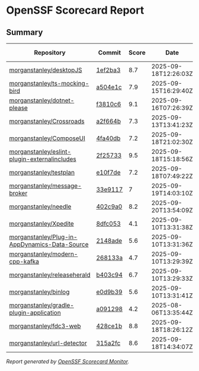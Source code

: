# OpenSSF Scorecard Report

## Summary

| Repository | Commit | Score | Date | Score Delta | Report | StepSecurity |
| -- | -- | -- | -- | -- | -- | -- |
| [morganstanley/desktopJS](https://github.com/morganstanley/desktopJS) | [1ef2ba3](https://github.com/morganstanley/desktopJS/commit/1ef2ba3b0b88b47ddbc7fde8278c8df6522452d6) | 8.7 | 2025-09-18T12:26:03Z | 0 / [Details](https://ossf.github.io/scorecard-visualizer/#/projects/github.com/morganstanley/desktopJS/compare/1ef2ba3b0b88b47ddbc7fde8278c8df6522452d6/1ef2ba3b0b88b47ddbc7fde8278c8df6522452d6) | [View](https://ossf.github.io/scorecard-visualizer/#/projects/github.com/morganstanley/desktopJS/commit/1ef2ba3b0b88b47ddbc7fde8278c8df6522452d6) | [Fix it](https://app.stepsecurity.io/securerepo?repo=morganstanley/desktopJS) |
| [morganstanley/ts-mocking-bird](https://github.com/morganstanley/ts-mocking-bird) | [a504e1c](https://github.com/morganstanley/ts-mocking-bird/commit/a504e1c830febe5622f250baffdce757c6c5e7bb) | 7.9 | 2025-09-15T16:29:40Z | 0.1 / [Details](https://ossf.github.io/scorecard-visualizer/#/projects/github.com/morganstanley/ts-mocking-bird/compare/400ddbf0a2985326cc7afc2ef5c57f4e269e6e5a/a504e1c830febe5622f250baffdce757c6c5e7bb) | [View](https://ossf.github.io/scorecard-visualizer/#/projects/github.com/morganstanley/ts-mocking-bird/commit/a504e1c830febe5622f250baffdce757c6c5e7bb) | [Fix it](https://app.stepsecurity.io/securerepo?repo=morganstanley/ts-mocking-bird) |
| [morganstanley/dotnet-please](https://github.com/morganstanley/dotnet-please) | [f3810c6](https://github.com/morganstanley/dotnet-please/commit/f3810c6eea24a0eeac4c75a6e3e99df019b382e1) | 9.1 | 2025-09-16T07:26:39Z | 0 / [Details](https://ossf.github.io/scorecard-visualizer/#/projects/github.com/morganstanley/dotnet-please/compare/f3810c6eea24a0eeac4c75a6e3e99df019b382e1/f3810c6eea24a0eeac4c75a6e3e99df019b382e1) | [View](https://ossf.github.io/scorecard-visualizer/#/projects/github.com/morganstanley/dotnet-please/commit/f3810c6eea24a0eeac4c75a6e3e99df019b382e1) | [Fix it](https://app.stepsecurity.io/securerepo?repo=morganstanley/dotnet-please) |
| [morganstanley/Crossroads](https://github.com/morganstanley/Crossroads) | [a2f664b](https://github.com/morganstanley/Crossroads/commit/a2f664ba9048e2691a8faafd1803f603beefdbb5) | 7.3 | 2025-09-13T13:41:23Z | 0 / [Details](https://ossf.github.io/scorecard-visualizer/#/projects/github.com/morganstanley/Crossroads/compare/3aa6f7b126a1b71f63ffbf525b96090138a8c019/a2f664ba9048e2691a8faafd1803f603beefdbb5) | [View](https://ossf.github.io/scorecard-visualizer/#/projects/github.com/morganstanley/Crossroads/commit/a2f664ba9048e2691a8faafd1803f603beefdbb5) | [Fix it](https://app.stepsecurity.io/securerepo?repo=morganstanley/Crossroads) |
| [morganstanley/ComposeUI](https://github.com/morganstanley/ComposeUI) | [4fa40db](https://github.com/morganstanley/ComposeUI/commit/4fa40db2b55831115dd8e381cfae8359d7098fa6) | 7.2 | 2025-09-18T21:02:30Z | 0 / [Details](https://ossf.github.io/scorecard-visualizer/#/projects/github.com/morganstanley/ComposeUI/compare/108fabbdbacd47357611e17318fd1c8678fd2043/4fa40db2b55831115dd8e381cfae8359d7098fa6) | [View](https://ossf.github.io/scorecard-visualizer/#/projects/github.com/morganstanley/ComposeUI/commit/4fa40db2b55831115dd8e381cfae8359d7098fa6) | [Fix it](https://app.stepsecurity.io/securerepo?repo=morganstanley/ComposeUI) |
| [morganstanley/eslint-plugin-externalincludes](https://github.com/morganstanley/eslint-plugin-externalincludes) | [2f25733](https://github.com/morganstanley/eslint-plugin-externalincludes/commit/2f25733862420567ea5cf1ce002abf25551c0599) | 9.5 | 2025-09-18T15:18:56Z | 0.1 / [Details](https://ossf.github.io/scorecard-visualizer/#/projects/github.com/morganstanley/eslint-plugin-externalincludes/compare/07414a2fdcc5790f2b2e44ec2f6367e4171ed96f/2f25733862420567ea5cf1ce002abf25551c0599) | [View](https://ossf.github.io/scorecard-visualizer/#/projects/github.com/morganstanley/eslint-plugin-externalincludes/commit/2f25733862420567ea5cf1ce002abf25551c0599) | [Fix it](https://app.stepsecurity.io/securerepo?repo=morganstanley/eslint-plugin-externalincludes) |
| [morganstanley/testplan](https://github.com/morganstanley/testplan) | [e10f7de](https://github.com/morganstanley/testplan/commit/e10f7de666e06399c87927878782eb6df1fd2d58) | 7.2 | 2025-09-18T07:49:22Z | 0 / [Details](https://ossf.github.io/scorecard-visualizer/#/projects/github.com/morganstanley/testplan/compare/3cc7053f5db954661cca3c4bbc954d11402c1db7/e10f7de666e06399c87927878782eb6df1fd2d58) | [View](https://ossf.github.io/scorecard-visualizer/#/projects/github.com/morganstanley/testplan/commit/e10f7de666e06399c87927878782eb6df1fd2d58) | [Fix it](https://app.stepsecurity.io/securerepo?repo=morganstanley/testplan) |
| [morganstanley/message-broker](https://github.com/morganstanley/message-broker) | [33e9117](https://github.com/morganstanley/message-broker/commit/33e9117e6a651eb2a8c0483ce8270b8ce6e5ba39) | 7 | 2025-09-19T14:03:10Z | -0.2 / [Details](https://ossf.github.io/scorecard-visualizer/#/projects/github.com/morganstanley/message-broker/compare/629b6d296cbaca9c0067a1320b6c52a5901948bd/33e9117e6a651eb2a8c0483ce8270b8ce6e5ba39) | [View](https://ossf.github.io/scorecard-visualizer/#/projects/github.com/morganstanley/message-broker/commit/33e9117e6a651eb2a8c0483ce8270b8ce6e5ba39) | [Fix it](https://app.stepsecurity.io/securerepo?repo=morganstanley/message-broker) |
| [morganstanley/needle](https://github.com/morganstanley/needle) | [402c9a0](https://github.com/morganstanley/needle/commit/402c9a072aa31805729661ecf08643c8cefe12ca) | 8.2 | 2025-09-20T13:54:09Z | -0.1 / [Details](https://ossf.github.io/scorecard-visualizer/#/projects/github.com/morganstanley/needle/compare/1575bce557ebad64c2ce862c4a330ef3633ce20a/402c9a072aa31805729661ecf08643c8cefe12ca) | [View](https://ossf.github.io/scorecard-visualizer/#/projects/github.com/morganstanley/needle/commit/402c9a072aa31805729661ecf08643c8cefe12ca) | [Fix it](https://app.stepsecurity.io/securerepo?repo=morganstanley/needle) |
| [morganstanley/Xpedite](https://github.com/morganstanley/Xpedite) | [8dfc053](https://github.com/morganstanley/Xpedite/commit/8dfc05354511cadba63ce085c23868df6c0c7cf6) | 4.1 | 2025-09-10T13:31:38Z | 0 / [Details](https://ossf.github.io/scorecard-visualizer/#/projects/github.com/morganstanley/Xpedite/compare/8dfc05354511cadba63ce085c23868df6c0c7cf6/8dfc05354511cadba63ce085c23868df6c0c7cf6) | [View](https://ossf.github.io/scorecard-visualizer/#/projects/github.com/morganstanley/Xpedite/commit/8dfc05354511cadba63ce085c23868df6c0c7cf6) | [Fix it](https://app.stepsecurity.io/securerepo?repo=morganstanley/Xpedite) |
| [morganstanley/Plug-in-AppDynamics-Data-Source](https://github.com/morganstanley/Plug-in-AppDynamics-Data-Source) | [2148ade](https://github.com/morganstanley/Plug-in-AppDynamics-Data-Source/commit/2148ade5c3d6070271c9eff6c40388bdb728c580) | 5.6 | 2025-09-10T13:31:36Z | 0 / [Details](https://ossf.github.io/scorecard-visualizer/#/projects/github.com/morganstanley/Plug-in-AppDynamics-Data-Source/compare/2148ade5c3d6070271c9eff6c40388bdb728c580/2148ade5c3d6070271c9eff6c40388bdb728c580) | [View](https://ossf.github.io/scorecard-visualizer/#/projects/github.com/morganstanley/Plug-in-AppDynamics-Data-Source/commit/2148ade5c3d6070271c9eff6c40388bdb728c580) | [Fix it](https://app.stepsecurity.io/securerepo?repo=morganstanley/Plug-in-AppDynamics-Data-Source) |
| [morganstanley/modern-cpp-kafka](https://github.com/morganstanley/modern-cpp-kafka) | [268133a](https://github.com/morganstanley/modern-cpp-kafka/commit/268133a9ca54b4c4d2f871d154245b314917c33f) | 4.7 | 2025-09-10T13:29:39Z | 0 / [Details](https://ossf.github.io/scorecard-visualizer/#/projects/github.com/morganstanley/modern-cpp-kafka/compare/268133a9ca54b4c4d2f871d154245b314917c33f/268133a9ca54b4c4d2f871d154245b314917c33f) | [View](https://ossf.github.io/scorecard-visualizer/#/projects/github.com/morganstanley/modern-cpp-kafka/commit/268133a9ca54b4c4d2f871d154245b314917c33f) | [Fix it](https://app.stepsecurity.io/securerepo?repo=morganstanley/modern-cpp-kafka) |
| [morganstanley/releaseherald](https://github.com/morganstanley/releaseherald) | [b403c94](https://github.com/morganstanley/releaseherald/commit/b403c944bb6136d666b0f0cb965d76bcbabaf317) | 6.7 | 2025-09-10T13:29:33Z | 0 / [Details](https://ossf.github.io/scorecard-visualizer/#/projects/github.com/morganstanley/releaseherald/compare/b403c944bb6136d666b0f0cb965d76bcbabaf317/b403c944bb6136d666b0f0cb965d76bcbabaf317) | [View](https://ossf.github.io/scorecard-visualizer/#/projects/github.com/morganstanley/releaseherald/commit/b403c944bb6136d666b0f0cb965d76bcbabaf317) | [Fix it](https://app.stepsecurity.io/securerepo?repo=morganstanley/releaseherald) |
| [morganstanley/binlog](https://github.com/morganstanley/binlog) | [e0d9b39](https://github.com/morganstanley/binlog/commit/e0d9b394d16b692f552a87b4e80faaeb84129ccc) | 5.6 | 2025-09-10T13:31:41Z | 0 / [Details](https://ossf.github.io/scorecard-visualizer/#/projects/github.com/morganstanley/binlog/compare/e0d9b394d16b692f552a87b4e80faaeb84129ccc/e0d9b394d16b692f552a87b4e80faaeb84129ccc) | [View](https://ossf.github.io/scorecard-visualizer/#/projects/github.com/morganstanley/binlog/commit/e0d9b394d16b692f552a87b4e80faaeb84129ccc) | [Fix it](https://app.stepsecurity.io/securerepo?repo=morganstanley/binlog) |
| [morganstanley/gradle-plugin-application](https://github.com/morganstanley/gradle-plugin-application) | [a091298](https://github.com/morganstanley/gradle-plugin-application/commit/a091298cb041a84196f9babc4377f31b37ea5581) | 4.2 | 2025-08-06T13:35:44Z | 0 / [Details](https://ossf.github.io/scorecard-visualizer/#/projects/github.com/morganstanley/gradle-plugin-application/compare/a091298cb041a84196f9babc4377f31b37ea5581/a091298cb041a84196f9babc4377f31b37ea5581) | [View](https://ossf.github.io/scorecard-visualizer/#/projects/github.com/morganstanley/gradle-plugin-application/commit/a091298cb041a84196f9babc4377f31b37ea5581) | [Fix it](https://app.stepsecurity.io/securerepo?repo=morganstanley/gradle-plugin-application) |
| [morganstanley/fdc3-web](https://github.com/morganstanley/fdc3-web) | [428ce1b](https://github.com/morganstanley/fdc3-web/commit/428ce1b50e25b5eeb6067ec03776c0535668772f) | 8.8 | 2025-09-18T18:26:12Z | 0 / [Details](https://ossf.github.io/scorecard-visualizer/#/projects/github.com/morganstanley/fdc3-web/compare/19b100e169040063ab052064bcc5f6f586d12af1/428ce1b50e25b5eeb6067ec03776c0535668772f) | [View](https://ossf.github.io/scorecard-visualizer/#/projects/github.com/morganstanley/fdc3-web/commit/428ce1b50e25b5eeb6067ec03776c0535668772f) | [Fix it](https://app.stepsecurity.io/securerepo?repo=morganstanley/fdc3-web) |
| [morganstanley/url-detector](https://github.com/morganstanley/url-detector) | [315a2fc](https://github.com/morganstanley/url-detector/commit/315a2fc105dbfa01f5cba49ec5d6c3df1dd9a280) | 8.6 | 2025-09-18T14:34:07Z | 0 / [Details](https://ossf.github.io/scorecard-visualizer/#/projects/github.com/morganstanley/url-detector/compare/57d33d0dafb0290eb516a44815023705e005dfff/315a2fc105dbfa01f5cba49ec5d6c3df1dd9a280) | [View](https://ossf.github.io/scorecard-visualizer/#/projects/github.com/morganstanley/url-detector/commit/315a2fc105dbfa01f5cba49ec5d6c3df1dd9a280) | [Fix it](https://app.stepsecurity.io/securerepo?repo=morganstanley/url-detector) |

_Report generated by [OpenSSF Scorecard Monitor](https://github.com/ossf/scorecard-monitor)._
